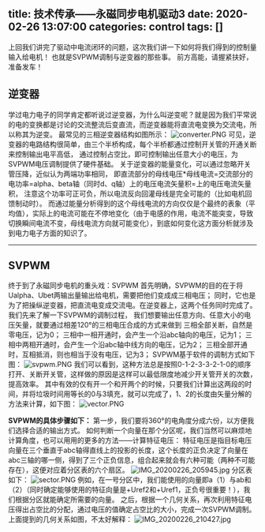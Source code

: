 title: 技术传承——永磁同步电机驱动3
date: 2020-02-26 13:07:00
categories: control
tags: []
---
上回我们讲完了驱动中电流闭环的问题，这次我们讲一下如何将我们得到的控制量输入给电机！
也就是SVPWM调制与逆变器的那些事。
前方高能，请握紧扶好，准备发车！
## 逆变器 ##
学过电力电子的同学肯定都听说过逆变器，为什么叫逆变呢？就是因为我们平常说的电的变换都是讨论的交流整流后变直流，而逆变器能将直流电变换为交流电，所以称其为逆变。
最常见的三相逆变器结构如图所示：
![converter.PNG][1]
可见，逆变器的电路结构很简单，由三个半桥构成，每个半桥都通过控制开关管的开通关断来控制输出电平高低，
通过控制占空比，即可控制输出任意大小的电压，为SVPWM电压调制提供了硬件基础。
关于逆变器的能量变化，可以通过忽略开关管压降，近似认为两端功率相同，
即直流部分的母线电压*母线电流=交流部分的电功率=alpha、beta轴（同时d、q轴）上的电压电流矢量积=上的电压电流矢量积，
注意这个功率可正可负，所以电流反向回灌母线是完全可能的（比如电机回馈制动时）。
而通过能量分析得到的这个母线电流的方向仅仅是个最终的表象（平均值），实际上的电流可能在不停地变化（由于电感的作用，电流不能突变，导致切换瞬间电流不变，母线电流方向就可能变化），到底如何变化这方面分析就涉及到电力电子方面的知识了。

----------
## SVPWM ##
终于到了永磁同步电机的重头戏：SVPWM
首先明确，SVPWM的目的在于将Ualpha、Ubet两输出量输出给电机，需要把他们变成成三相电压；
同时，它也是为了把操纵逆变器，把直流电变成交流电。在逆变器上，这两个任务同时完成了。
我们先来了解一下SVPWM的调制过程，
我们想要输出任意方向、任意大小的电压矢量，就要通过相差120°的三相电压合成的方式来做到
三相全部关断，自然是零电压，记为0；
三相中一相开通时，会产生一个沿abc轴向的电压，记为1；
三相中两相开通时，会产生一个沿abc轴中线方向的电压，记为2；
三相全部开通时，互相抵消，则也相当于没有电压，记为3；
SVPWM基于软件的调制方式如下图：
![svpwm.PNG][2]
我们可以看到，这种方法总是按照0-1-2-3-3-2-1-0的顺序打开、关断开关管，这样做的原因是这样可以最低限度地减少开关管开关的次数，提高效率。
其中有效的仅有开一个和开两个的时候，只要我们计算出这两段的时间，并将垃圾时间用等长的0与3填充，就可以完成了，1、2的长度由矢量分解的方法来计算，如下图：
![vector.PNG][3]


**SVPWM的具体步骤如下：**
第一步，我们要将360°的电角度分成六份，以方便我们选择合适的输出方式。
如何判断一个向量在那个分区呢，我们当然可以麻烦地计算角度，也可以用用的更多的方法——计算特征电压：
特征电压是指目标电压向量在三个垂直于abc轴得直线上的投影的长度，这个长度的正负决定了向量在abc三轴的哪一侧，得到了三个正负信息，组合起来就会有六种可能（两种不可能存在），这便对应着分区表的六个扇区。
![IMG_20200226_205945.jpg][4]
分区表如下：
![sector.PNG][5]
例如，在一号分区中，我们能使用的向量即a（1）与ab和（2）（同时确定能够使用的特征向量是+Uref2和+Uref1，正负号很重要！），我们根据分区就能确定所需要的向量。
之后，根据一个几何关系，再次利用特征电压得出占空比的分配，通过电压的值确定占空比的大小，完成一次SVPWM调制。
上面提到的几何关系如图，不太好解释：
![IMG_20200226_210427.jpg][6]


  [1]: /old_images/2020/02/4095688085.png
  [2]: /old_images/2020/02/2697564545.png
  [3]: /old_images/2020/02/3647791761.png
  [4]: /old_images/2020/02/2461771289.jpg
  [5]: /old_images/2020/02/423865379.png
  [6]: /old_images/2020/02/42703606.jpg
